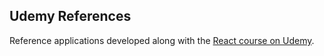 ## Udemy References

Reference applications developed along with the [React course on Udemy](https://www.udemy.com/course/react-the-complete-guide-incl-redux/).